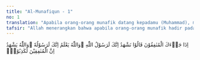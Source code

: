 ```yaml
---
title: "Al-Munafiqun - 1"
no: 1
translation: "Apabila orang-orang munafik datang kepadamu (Muhammad), mereka berkata, “Kami mengakui, bahwa engkau adalah Rasul Allah.” Dan Allah mengetahui bahwa engkau benar-benar Rasul-Nya; dan Allah menyaksikan bahwa orang-orang munafik itu benar-benar pendusta."
tafsir: "Allah menerangkan bahwa apabila orang-orang munafik hadir pada majelis Nabi saw, di antaranya 'Abdullah bin Ubay, mereka mengakui dengan pengakuan yang tidak mengandung keraguan sedikit pun bahwa Muhammad saw itu benar-benar rasul dari sisi Allah, telah diberi wahyu, dan diturunkan kepadanya kitab Al-Qur'an sebagai rahmat kepada hamba-hamba Allah. Allah sebelumnya telah menandaskan bahwa Muhammad itu adalah rasul atau utusan-Nya kepada manusia seluruhnya, memberi kabar gembira dan ancaman untuk menyelamatkan mereka dari kesesatan, dan membawa mereka kepada petunjuk yang benar. Allah mengetahui kebohongan orang-orang munafik itu di dalam pengakuannya. Mereka itu benar-benar lain di mulut lain di hati. Orang munafik adalah orang yang beriman secara lahiriah, tetapi tidak secara batiniah."
---
```


اِذَا جَاۤءَكَ الْمُنٰفِقُوْنَ قَالُوْا نَشْهَدُ اِنَّكَ لَرَسُوْلُ اللّٰهِ ۘوَاللّٰهُ يَعْلَمُ اِنَّكَ لَرَسُوْلُهٗ ۗوَاللّٰهُ يَشْهَدُ اِنَّ الْمُنٰفِقِيْنَ لَكٰذِبُوْنَۚ 
